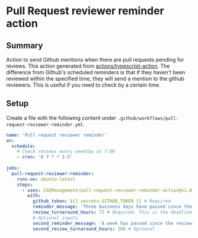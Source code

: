# Pull Request reviewer reminder action

## Summary
Action to send Github mentions when there are pull requests pending for reviews. This action generated from [actions/typescript-action](https://github.com/actions/hello-world-javascript-action). The difference from Github's scheduled reminders is that if they haven't been reviewed within the specified time, they will send a mention to the github reviewers. This is useful if you need to check by a certain time.

## Setup
Create a file with the following content under `.github/workflows/pull-request-reviewer-reminder.yml`.

```yml
name: 'Pull request reviewer reminder'
on:
  schedule:
    # Check reviews every weekday at 7:00
    - cron: '0 7 * * 1-5'
    
jobs:
  pull-request-reviewer-reminder: 
    runs-on: ubuntu-latest
    steps:
      - uses: CO2Management/pull-request-reviewer-reminder-action@v1.0.0
        with:
          github_token: ${{ secrets.GITHUB_TOKEN }} # Required
          reminder_message: 'Three business days have passed since the review started. Give priority to reviews as much as possible.' # Required. Messages to send to reviewers on Github.
          review_turnaround_hours: 72 # Required. This is the deadline for reviews. If this time is exceeded, a reminder wil be send.
          # Optional inputs
          second_reminder_message: 'A week has passed since the review started. This is a gentle reminder to review the changes.' # Optional
          second_review_turnaround_hours: 168 # Optional
